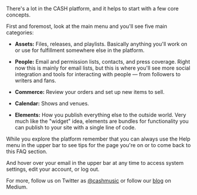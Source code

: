 There's a lot in the CASH platform, and it helps to start with a few core concepts. 

First and foremost, look at the main menu and you'll see five main categories:  

 - **Assets:** Files, releases, and playlists. Basically anything you'll work on or use for 
   fulfillment somewhere else in the platform.

 - **People:** Email and permission lists, contacts, and press coverage. Right now this is mainly 
   for email lists, but this is where you'll see more social integration and tools for interacting 
   with people — from followers to writers and fans.

 - **Commerce:** Review your orders and set up new items to sell.

 - **Calendar:** Shows and venues.

 - **Elements:** How you publish everything else to the outside world. Very much like the "widget"
   idea, elements are bundles for functionality you can publish to your site with a single line of 
   code.

While you explore the platform remember that you can always use the Help menu in the upper bar to see 
tips for the page you're on or to come back to this FAQ section. 

And hover over your email in the upper bar at any time to access system settings, edit your account,
or log out. 

For more, follow us on Twitter as [@cashmusic](http://twitter.com/cashmusic) or follow our 
[blog](https://medium.com/cash-music/) on Medium.
